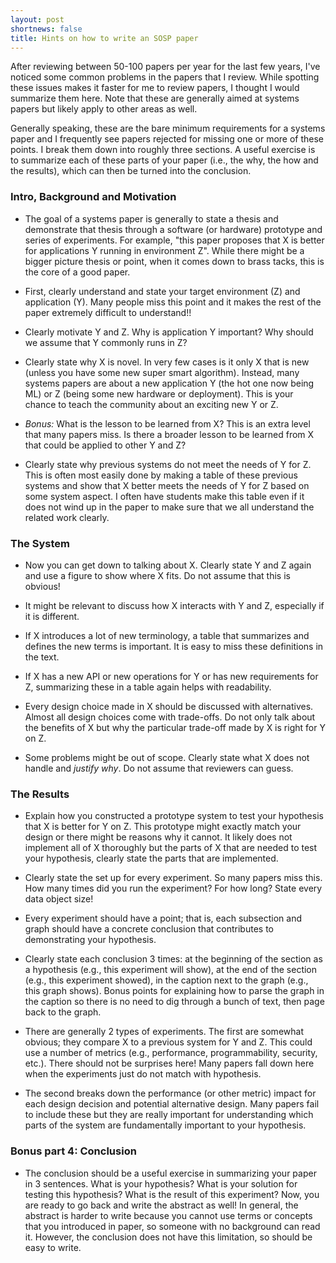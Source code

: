 ```yaml
---
layout: post
shortnews: false
title: Hints on how to write an SOSP paper
---
```


After reviewing between 50-100 papers per year for the last few years,
I've noticed some common problems in the papers that I review.  While
spotting these issues makes it faster for me to review papers, I
thought I would summarize them here.  Note that these are generally
aimed at systems papers but likely apply to other areas as well.

Generally speaking, these are the bare minimum requirements for a
systems paper and I frequently see papers rejected for missing one or
more of these points.  I break them down into roughly three sections.
A useful exercise is to summarize each of these parts of your paper
(i.e., the why, the how and the results), which can then be turned
into the conclusion.

### Intro, Background and Motivation
* The goal of a systems paper is generally to state a thesis and
  demonstrate that thesis through a software (or hardware) prototype
  and series of experiments.  For example, "this paper proposes that X
  is better for applications Y running in environment Z".  While there
  might be a bigger picture thesis or point, when it comes down to
  brass tacks, this is the core of a good paper.
  
* First, clearly understand and state your target environment (Z) and
  application (Y).  Many people miss this point and it makes the rest
  of the paper extremely difficult to understand!!
  
* Clearly motivate Y and Z.  Why is application Y important?  Why
  should we assume that Y commonly runs in Z?
  
* Clearly state why X is novel.  In very few cases is it only X that
  is new (unless you have some new super smart algorithm).  Instead,
  many systems papers are about a new application Y (the hot one now
  being ML) or Z (being some new hardware or deployment).  This is
  your chance to teach the community about an exciting new Y or Z.
  
* *Bonus:* What is the lesson to be learned from X? This is an extra
  level that many papers miss.  Is there a broader lesson to be
  learned from X that could be applied to other Y and Z?
  
* Clearly state why previous systems do not meet the needs of Y for Z.
  This is often most easily done by making a table of these previous
  systems and show that X better meets the needs of Y for Z based on
  some system aspect.  I often have students make this table even if
  it does not wind up in the paper to make sure that we all understand
  the related work clearly.

### The System
* Now you can get down to talking about X.  Clearly state Y and Z
  again and use a figure to show where X fits.  Do not assume that
  this is obvious!
  
* It might be relevant to discuss how X interacts with Y and Z,
  especially if it is different.

* If X introduces a lot of new terminology, a table that summarizes
  and defines the new terms is important.  It is easy to miss these
  definitions in the text.

* If X has a new API or new operations for Y or has new requirements
  for Z, summarizing these in a table again helps with readability.

* Every design choice made in X should be discussed with alternatives.
  Almost all design choices come with trade-offs. Do not only talk
  about the benefits of X but why the particular trade-off made by X
  is right for Y on Z.
  
* Some problems might be out of scope. Clearly state what X does not
  handle and *justify why*. Do not assume that reviewers can guess.
  
### The Results
* Explain how you constructed a prototype system to test your
  hypothesis that X is better for Y on Z.  This prototype might
  exactly match your design or there might be reasons why it cannot.
  It likely does not implement all of X thoroughly but the parts of X
  that are needed to test your hypothesis, clearly state the parts
  that are implemented.

* Clearly state the set up for every experiment. So many papers miss
  this.  How many times did you run the experiment? For how long?
  State every data object size!

* Every experiment should have a point; that is, each subsection and
  graph should have a concrete conclusion that contributes to
  demonstrating your hypothesis.  
  
* Clearly state each conclusion 3 times: at the beginning of the
  section as a hypothesis (e.g., this experiment will show), at the
  end of the section (e.g., this experiment showed), in the caption
  next to the graph (e.g., this graph shows).  Bonus points for
  explaining how to parse the graph in the caption so there is no need
  to dig through a bunch of text, then page back to the graph.
  
* There are generally 2 types of experiments.  The first are somewhat
  obvious; they compare X to a previous system for Y and Z.  This
  could use a number of metrics (e.g., performance, programmability,
  security, etc.).  There should not be surprises here! Many papers
  fall down here when the experiments just do not match with
  hypothesis. 
  
* The second breaks down the performance (or other metric) impact for
  each design decision and potential alternative design.  Many papers
  fail to include these but they are really important for
  understanding which parts of the system are fundamentally important
  to your hypothesis.

### Bonus part 4: Conclusion

* The conclusion should be a useful exercise in summarizing your paper
  in 3 sentences.  What is your hypothesis? What is your solution for
  testing this hypothesis? What is the result of this experiment? Now,
  you are ready to go back and write the abstract as well! In general,
  the abstract is harder to write because you cannot use terms or
  concepts that you introduced in paper, so someone with no background
  can read it. However, the conclusion does not have this limitation,
  so should be easy to write.
